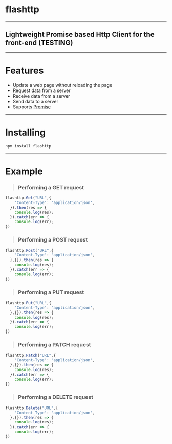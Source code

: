 # flashttp
___

## Lightweight Promise based Http Client for the front-end (TESTING)
___

# Features 
+ Update a web page without reloading the page
+ Request data from a server
+ Receive data from a server
+ Send data to a server
+ Supports [Promise](https://developer.mozilla.org/en/docs/Web/JavaScript/Reference/Global_Objects/Promise)

___

# Installing 

 ```npm install flashttp```

___

 # Example 

> ### Performing a GET request

```javascript
flashttp.Get("URL",{
    'Content-Type': 'application/json',
  }).then(res => {
    console.log(res);
  }).catch(err => {
    console.log(err);
})
```

> ### Performing a POST request

```javascript
flashttp.Post("URL",{
    'Content-Type': 'application/json',
  },{}).then(res => {
    console.log(res);
  }).catch(err => {
    console.log(err);
})
```

> ### Performing a PUT request

```javascript
flashttp.Put("URL",{
    'Content-Type': 'application/json',
  },{}).then(res => {
    console.log(res);
  }).catch(err => {
    console.log(err);
})
```

> ### Performing a PATCH request

```javascript
flashttp.Patch("URL",{
    'Content-Type': 'application/json',
  },{}).then(res => {
    console.log(res);
  }).catch(err => {
    console.log(err);
})
```

> ### Performing a DELETE request

```javascript
flashttp.Delete("URL",{
    'Content-Type': 'application/json',
  },{}).then(res => {
    console.log(res);
  }).catch(err => {
    console.log(err);
})
```

